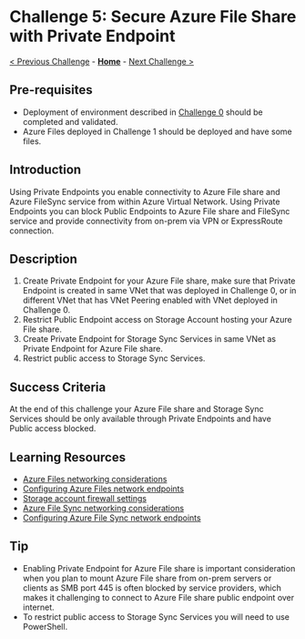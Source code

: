 # Challenge 5: Secure Azure File Share with Private Endpoint

[< Previous Challenge](./Challenge-04-add_data_protection.md) - **[Home](../README.md)** - [Next Challenge >](./Challenge-06-monitor_file_share.md)

## Pre-requisites

- Deployment of environment described in [Challenge 0](./Challenge-00-lab_setup.md) should be completed and validated.
- Azure Files deployed in Challenge 1 should be deployed and have some files.

## Introduction

Using Private Endpoints you enable connectivity to Azure File share and Azure FileSync service from within Azure Virtual Network. Using Private Endpoints you can block Public Endpoints to Azure File share and FileSync service and provide connectivity from on-prem via VPN or ExpressRoute connection.

## Description

1. Create Private Endpoint for your Azure File share, make sure that Private Endpoint is created in same VNet that was deployed in Challenge 0, or in different VNet that has VNet Peering enabled with VNet deployed in Challenge 0.
1. Restrict Public Endpoint access on Storage Account hosting your Azure File share.
1. Create Private Endpoint for Storage Sync Services in same VNet as Private Endpoint for Azure File share.
1. Restrict public access to Storage Sync Services. 

## Success Criteria

At the end of this challenge your Azure File share and Storage Sync Services should be only available through Private Endpoints and have Public access blocked.

## Learning Resources

- [Azure Files networking considerations](https://docs.microsoft.com/azure/storage/files/storage-files-networking-overview)
- [Configuring Azure Files network endpoints](https://docs.microsoft.com/azure/storage/files/storage-files-networking-endpoints)
- [Storage account firewall settings](https://docs.microsoft.com/azure/storage/files/storage-files-networking-overview#storage-account-firewall-settings)
- [Azure File Sync networking considerations](https://docs.microsoft.com/azure/storage/file-sync/file-sync-networking-overview)
- [Configuring Azure File Sync network endpoints](https://docs.microsoft.com/azure/storage/file-sync/file-sync-networking-endpoints)

## Tip

- Enabling Private Endpoint for Azure File share is important consideration when you plan to mount Azure File share from on-prem servers or clients as SMB port 445 is often blocked by service providers, which makes it challenging to connect to Azure File share public endpoint over internet.
- To restrict public access to Storage Sync Services you will need to use PowerShell.
